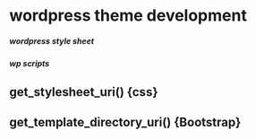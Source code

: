 # wordpress theme development
##### wordpress style sheet
##### wp scripts
 ## get_stylesheet_uri()  {css}
 ## get_template_directory_uri()   {Bootstrap}
